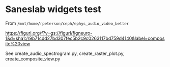 # Saneslab widgets test

From `/mnt/home/rpeterson/ceph/ephys_audio_video_better`

https://figurl.org/f?v=gs://figurl/figneuro-1&d=sha1://9b71cdd27bd307fec5b2c9c0263117bd759d4140&label=composite%20view
<!--
height: 800
-->

See create_audio_spectrogram.py, create_raster_plot.py, create_composite_view.py